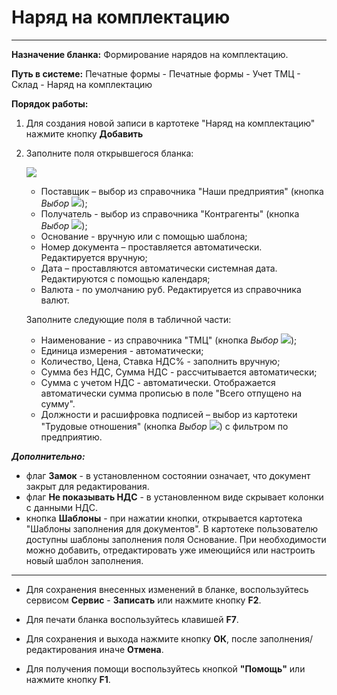 ﻿# Наряд на комплектацию
- - -
**Назначение бланка:** Формирование нарядов на комплектацию.

**Путь в системе:**  Печатные формы - Печатные формы - Учет ТМЦ - Склад - Наряд на комплектацию

**Порядок работы:**

1. Для создания новой записи в картотеке "Наряд на комплектацию" нажмите кнопку **Добавить**

2. Заполните поля открывшегося бланка:

    ![](topic:Печатныеформы.AddFiles.Screenshot_20319.jpg)

    - Поставщик – выбор из справочника "Наши предприятия" (кнопка *Выбор* ![](topic:Com.AddFiles.Buttons.Btn_select.png));
    - Получатель - выбор из справочника "Контрагенты" (кнопка *Выбор* ![](topic:Com.AddFiles.Buttons.Btn_select.png));
    - Основание - вручную или с помощью шаблона;
    - Номер документа – проставляется автоматически. Редактируется вручную;
    - Дата – проставляются автоматически системная дата. Редактируются с помощью календаря;
    - Валюта - по умолчанию руб. Редактируется из справочника валют.

    Заполните следующие поля в табличной части:

    - Наименование - из справочника "ТМЦ" (кнопка *Выбор* ![](topic:Com.AddFiles.Buttons.Btn_select.png));
    - Единица измерения - автоматически;
    - Количество, Цена, Ставка НДС% - заполнить вручную;
    - Сумма без НДС, Сумма НДС - рассчитывается автоматически;
    - Сумма с учетом НДС - автоматически. Отображается автоматически сумма прописью в поле "Всего отпущено на сумму". 
    - Должности и расшифровка подписей – выбор из картотеки "Трудовые отношения" (кнопка *Выбор* ![](topic:Com.AddFiles.Buttons.Btn_select.png)) с фильтром по предприятию. 

***Дополнительно:***
- флаг **Замок** - в установленном состоянии означает, что документ закрыт для редактирования.
- флаг **Не показывать НДС** - в установленном виде скрывает колонки с данными НДС.
- кнопка **Шаблоны** - при нажатии кнопки, открывается картотека "Шаблоны заполнения для документов". В картотеке пользователю доступны шаблоны заполнения поля Основание.
При необходимости можно добавить, отредактировать уже имеющийся или настроить новый шаблон заполнения.

______________________

- Для сохранения внесенных изменений в бланке, воспользуйтесь сервисом **Сервис** - **Записать** или нажмите кнопку **F2**.

- Для печати бланка воспользуйтесь клавишей **F7**. 

- Для сохранения и выхода нажмите кнопку **ОК**, после заполнения/редактирования иначе **Отмена**.

- Для получения помощи воспользуйтесь кнопкой  **"Помощь"** или нажмите кнопку **F1**.
